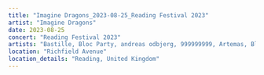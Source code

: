 ```yaml
---
title: "Imagine Dragons_2023-08-25_Reading Festival 2023"
artist: "Imagine Dragons"
date: 2023-08-25
concert: "Reading Festival 2023"
artists: "Bastille, Bloc Party, andreas odbjerg, 999999999, Artemas, Blonde Redhead, Benjamin Hav & Familien, Alligatoah, AJR, Celeste Buckingham & King Shaolin, Arlo Parks, James Taylor, Gilli, Álvaro Soler, 01099, Armin van Buuren, Andy C, alt-J, 47ter, 070 Shake, Imagine Dragons"
location: "Richfield Avenue"
location_details: "Reading, United Kingdom"
---
```

